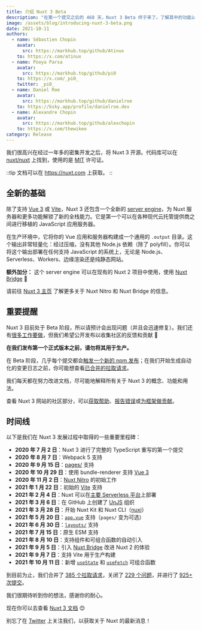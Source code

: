 ```yaml
---
title: 介绍 Nuxt 3 Beta
description: "在第一个提交之后的 468 天，Nuxt 3 Beta 终于来了。了解其中的功能以及对它有什么期待。是的，它包含了 Vue 3 和 Vite ⚡️"
image: /assets/blog/introducing-nuxt-3-beta.png
date: 2021-10-11
authors:
  - name: Sébastien Chopin
    avatar:
      src: https://markhub.top/github/Atinux
    to: https://x.com/atinux
  - name: Pooya Parsa
    avatar:
      src: https://markhub.top/github/pi0
    to: https://x.com/_pi0_
    twitter: _pi0_
  - name: Daniel Roe
    avatar:
      src: https://markhub.top/github/danielroe
    to: https://bsky.app/profile/danielroe.dev
  - name: Alexandre Chopin
    avatar:
      src: https://markhub.top/github/alexchopin
    to: https://x.com/thewikeo
category: Release
---
```


我们很高兴在经过一年多的密集开发之后，将 Nuxt 3 开源。代码库可以在 [nuxt/nuxt](https://github.com/nuxt/nuxt) 上找到，使用的是 [MIT](https://github.com/nuxt/nuxt/blob/main/LICENSE) 许可证。

::tip
文档可以在 https://nuxt.com 上获取。
::

## 全新的基础

除了支持 [Vue 3](https://vuejs.org) 或 [Vite](https://vitejs.dev)，Nuxt 3 还包含一个全新的 [server engine](https://nuxt.com/docs/guide/concepts/server-engine)，为 Nuxt 服务器和更多功能解锁了新的全栈能力。它是第一个可以在各种现代云托管提供商之间进行移植的 JavaScript 应用服务器。

在生产环境中，它将你的 Vue 应用和服务器构建成一个通用的 `.output` 目录。这个输出非常轻量化：经过压缩，没有其他 Node.js 依赖（除了 polyfill）。你可以将这个输出部署在任何支持 JavaScript 的系统上，无论是 Node.js、Serverless、Workers、边缘渲染还是纯静态网站。

**额外加分：** 这个 server engine 可以在现有的 Nuxt 2 项目中使用，使用 [Nuxt Bridge](https://nuxt.com/docs/getting-started/bridge) 🚀

请前往 [Nuxt 3 主页](https://nuxt.com) 了解更多关于 Nuxt Nitro 和 Nuxt Bridge 的信息。

## 重要提醒

Nuxt 3 目前处于 Beta 阶段，所以请预计会出现问题（并且会迅速修复）。我们还有[很多工作要做](https://github.com/nuxt/nuxt/issues)，但我们希望公开发布以收集社区的反馈和贡献 💚

**在我们发布第一个正式版本之前，请勿将其用于生产。**

在 Beta 阶段，几乎每个提交都会[触发一个新的 npm 发布](https://github.com/nuxt/nuxt/blob/main/.github/workflows/ci.yml#L111-L119)；在我们开始生成自动化的变更日志之前，你可能想查看[已合并的拉取请求](https://github.com/nuxt/nuxt/pulls?q=is%3Apr+is%3Amerged)。

我们每天都在努力改进文档，尽可能地解释所有关于 Nuxt 3 的概念、功能和用法。

查看 Nuxt 3 网站的社区部分，可以[获取帮助](https://nuxt.com/docs/community/getting-help)、[报告错误](https://nuxt.com/docs/community/reporting-bugs)或[为框架做贡献](https://nuxt.com/docs/community/contribution)。

## 时间线

以下是我们在 Nuxt 3 发展过程中取得的一些重要里程碑：

- **2020 年 7 月 2 日**：Nuxt 3 进行了完整的 TypeScript 重写的第一个提交
- **2020 年 8 月 7 日**：Webpack 5 支持
- **2020 年 9 月 15 日**：[pages/](https://nuxt.com/docs/guide/directory-structure/pages) 支持
- **2020 年 10 月 29 日**：使用 bundle-renderer 支持 [Vue 3](https://vuejs.org)
- **2020 年 11 月 2 日**：[Nuxt Nitro](https://nuxt.com/guide/concepts/server-engine) 的初始工作
- **2021 年 1 月 22 日**：初始的 [Vite](https://vitejs.dev) 支持
- **2021 年 2 月 4 日**：Nuxt 可以在[主要 Serverless 平台](https://nuxt.com/docs/getting-started/deployment)上部署
- **2021 年 3 月 6 日**：在 GitHub 上创建了 [UnJS](https://github.com/unjs) 组织
- **2021 年 3 月 28 日**：开始 Nuxt Kit 和 Nuxt CLI（[nuxi](https://nuxt.com/docs/api/commands/add)）
- **2021 年 5 月 20 日**：[`app.vue`](https://nuxt.com/docs/guide/directory-structure/app) 支持（`pages/` 变为可选）
- **2021 年 6 月 30 日**：[`layouts/`](https://nuxt.com/docs/guide/directory-structure/layouts) 支持
- **2021 年 7 月 15 日**：原生 ESM 支持
- **2021 年 8 月 10 日**：支持组件和可组合函数的自动引入
- **2021 年 9 月 5 日**：引入 [Nuxt Bridge](https://nuxt.com/docs/bridge/overview) 改进 Nuxt 2 的体验
- **2021 年 9 月 7 日**：支持 Vite 用于生产构建
- **2021 年 10 月 11 日**：新增 [`useState`](https://nuxt.com/docs/getting-started/state-management) 和 [`useFetch`](https://nuxt.com/docs/api/composables/use-fetch) 可组合函数

到目前为止，我们合并了 [385 个拉取请求](https://github.com/nuxt/nuxt/pulls?q=is%3Apr+is%3Amerged)，关闭了 [229 个问题](https://github.com/nuxt/nuxt/issues?q=is%3Aissue+is%3Aclosed)，并进行了 [925+ 次提交](https://github.com/nuxt/nuxt/commits/main)。

我们很期待听到你的想法，感谢你的耐心。

现在你可以去查看 [Nuxt 3 文档](https://nuxt.com) 😊

别忘了在 [Twitter](https://x.com/nuxt_js) 上关注我们，以获取关于 Nuxt 的最新消息！

